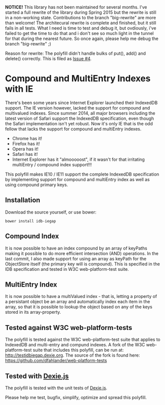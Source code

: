 **NOTICE!**
This library has not been maintained for several months. I've started a full rewrite of the library during Spring 2015 but the rewrite is still in a non-working state. Contributions to the branch "big-rewrite" are more than welcome! The architecural rewrite is complete and finished, but it still fails in all tests. What I need is time to test and debug it, but ovdiously, i've failed to get the time to do that and i don't see so much light in the tunnel for that during the nearest future. So once again, please help me debug the branch "big-rewrite" ;)

Reason for rewrite: The polyfill didn't handle bulks of put(), add() and delete() correctly. This is filed as [Issue #4](https://github.com/dfahlander/idb-iegap/issues/4). 


Compound and MultiEntry Indexes with IE
=======================================

There's been some years since Internet Explorer launched their IndexedDB support. The IE version however, lacked the support for compound and multivalued indexes. Since summer 2014, all major browsers including the latest version of Safari support the IndexedDB specification, even though the Safari implementation isn't yet robust. Now it's only IE that is the odd fellow that lacks the support for compound and multiEntry indexes.

* Chrome has it!
* Firefox has it!
* Opera has it!
* Safari has it!
* Internet Explorer has it "almooooost", if it wasn't for that irritating multiEntry / compound index support!!!

This polyfill makes IE10 / IE11 support the complete IndexedDB specification by implementing support for compound and multiEntry index as well as using compound primary keys.

Installation
------------
Download the source yourself, or use bower:

    bower install idb-iegap

Compound Index
--------------

It is now possible to have an index compound by an array of keyPaths making it possible to do more efficient intersection (AND) operations. In the last commit, I also made support for using an array as keyPath for the ObjectStore itself (the primary key will is compound). This is specified in the IDB specification and tested in W3C web-platform-test suite.

MultiEntry Index
----------------

It is now possible to have a multiValued index - that is, letting a property of a persistant object be an array and automatically index each item in the array, so that it is possible to lookup the object based on any of the keys stored in its array-property.

Tested against W3C web-platform-tests
-------------------------------------
The polyfill is tested against the W3C web-platform-test suite that applies to IndexedDB and multi-entry and compund indexes. A fork of the W3C web-platform-test suite that includes this polyfill, can be run at: http://testidbiegap.dexie.org. The source of the fork is found here: https://github.com/dfahlander/web-platform-tests


Tested with [Dexie.js](http://www.dexie.org)
--------------------
The polyfill is tested with the unit tests of [Dexie.js](http://www.dexie.org).


Please help me test, bugfix, simplify, optimize and spread this polyfill.

